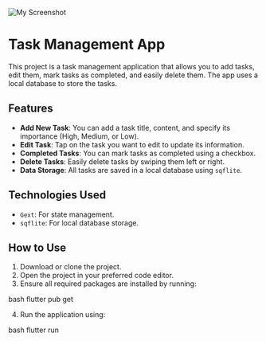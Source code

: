 ![My Screenshot]([https://github.com/username/repo-name/blob/main/screenshot1.png](https://github.com/OSAMAALDAHMASI/tasks_app/blob/master/Screenshot_٢٠٢٤١٠١٣-١٥٠٠٠٦.jpg))



# Task Management App

This project is a task management application that allows you to add tasks, edit them, mark tasks as completed, and easily delete them. The app uses a local database to store the tasks.

## Features

- **Add New Task**: You can add a task title, content, and specify its importance (High, Medium, or Low).
- **Edit Task**: Tap on the task you want to edit to update its information.
- **Completed Tasks**: You can mark tasks as completed using a checkbox.
- **Delete Tasks**: Easily delete tasks by swiping them left or right.
- **Data Storage**: All tasks are saved in a local database using `sqflite`.

## Technologies Used

- `Gext`: For state management.
- `sqflite`: For local database storage.

## How to Use

1. Download or clone the project.
2. Open the project in your preferred code editor.
3. Ensure all required packages are installed by running:
   
bash
   flutter pub get
  
4. Run the application using:
   
bash
   flutter run
